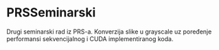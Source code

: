 # PRSSeminarski
Drugi seminarski rad iz PRS-a. Konverzija slike u grayscale uz poređenje performansi sekvencijalnog i CUDA implementiranog koda.
